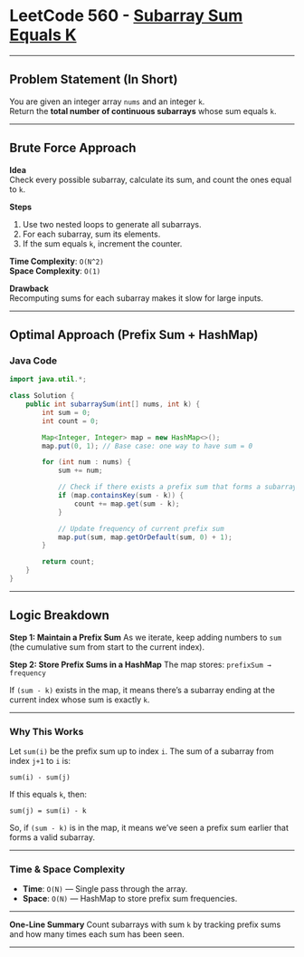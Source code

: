 

# LeetCode 560 - [Subarray Sum Equals K](https://leetcode.com/problems/subarray-sum-equals-k/)

---

## Problem Statement (In Short)

You are given an integer array `nums` and an integer `k`.  
Return the **total number of continuous subarrays** whose sum equals `k`.

---

## Brute Force Approach

**Idea**  
Check every possible subarray, calculate its sum, and count the ones equal to `k`.

**Steps**
1. Use two nested loops to generate all subarrays.
2. For each subarray, sum its elements.
3. If the sum equals `k`, increment the counter.

**Time Complexity**: `O(N^2)`  
**Space Complexity**: `O(1)`

**Drawback**  
Recomputing sums for each subarray makes it slow for large inputs.

---

## Optimal Approach (Prefix Sum + HashMap)

### Java Code

```java
import java.util.*;

class Solution {
    public int subarraySum(int[] nums, int k) {
        int sum = 0;
        int count = 0;

        Map<Integer, Integer> map = new HashMap<>();
        map.put(0, 1); // Base case: one way to have sum = 0

        for (int num : nums) {
            sum += num;

            // Check if there exists a prefix sum that forms a subarray with sum k
            if (map.containsKey(sum - k)) {
                count += map.get(sum - k);
            }

            // Update frequency of current prefix sum
            map.put(sum, map.getOrDefault(sum, 0) + 1);
        }

        return count;
    }
}
````

---

## Logic Breakdown

**Step 1: Maintain a Prefix Sum**
As we iterate, keep adding numbers to `sum` (the cumulative sum from start to the current index).

**Step 2: Store Prefix Sums in a HashMap**
The map stores:
`prefixSum → frequency`

If `(sum - k)` exists in the map, it means there’s a subarray ending at the current index whose sum is exactly `k`.

---

### Why This Works

Let `sum(i)` be the prefix sum up to index `i`.
The sum of a subarray from index `j+1` to `i` is:

```
sum(i) - sum(j)
```

If this equals `k`, then:

```
sum(j) = sum(i) - k
```

So, if `(sum - k)` is in the map, it means we’ve seen a prefix sum earlier that forms a valid subarray.

---

### Time & Space Complexity

* **Time**: `O(N)` — Single pass through the array.
* **Space**: `O(N)` — HashMap to store prefix sum frequencies.

---

**One-Line Summary**
Count subarrays with sum `k` by tracking prefix sums and how many times each sum has been seen.

---
